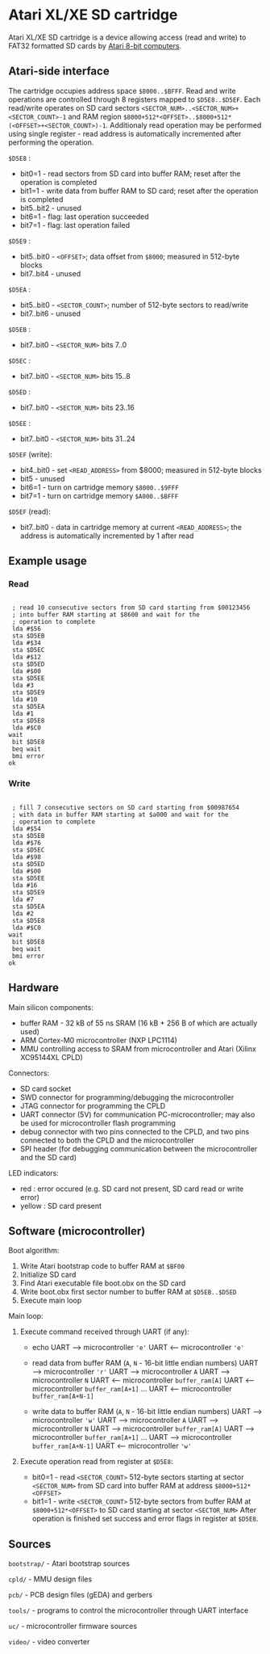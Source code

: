 Atari XL/XE SD cartridge
========================

Atari XL/XE SD cartridge is a device allowing access (read and write) to FAT32 formatted
SD cards by [Atari 8-bit computers](http://en.wikipedia.org/wiki/Atari_8-bit_family).

Atari-side interface
--------------------

The cartridge occupies address space `$8000..$BFFF`. Read and write operations
are controlled through 8 registers mapped to `$D5E8..$D5EF`. Each read/write
operates on SD card sectors `<SECTOR_NUM>..<SECTOR_NUM>+<SECTOR_COUNT>-1` and
RAM region `$8000+512*<OFFSET>..$8000+512*(<OFFSET>+<SECTOR_COUNT>)-1`.
Additionaly read operation may be performed using single register - read address
is automatically incremented after performing the operation.

`$D5E8` :

* bit0=1     - read sectors from SD card into buffer RAM; reset after the operation is completed
* bit1=1     - write data from buffer RAM to SD card; reset after the operation is completed
* bit5..bit2 - unused
* bit6=1     - flag: last operation succeeded
* bit7=1     - flag: last operation failed

`$D5E9` :

* bit5..bit0 - `<OFFSET>`; data offset from `$8000`; measured in 512-byte blocks
* bit7..bit4 - unused

`$D5EA` :

* bit5..bit0 - `<SECTOR_COUNT>`; number of 512-byte sectors to read/write
* bit7..bit6 - unused

`$D5EB` :

* bit7..bit0 - `<SECTOR_NUM>` bits 7..0

`$D5EC` :

* bit7..bit0 - `<SECTOR_NUM>` bits 15..8

`$D5ED` :

* bit7..bit0 - `<SECTOR_NUM>` bits 23..16

`$D5EE` :

* bit7..bit0 - `<SECTOR_NUM>` bits 31..24

`$D5EF` (write):

* bit4..bit0 - set `<READ_ADDRESS>` from $8000; measured in 512-byte blocks
* bit5       - unused
* bit6=1     - turn on cartridge memory `$8000..$9FFF`
* bit7=1     - turn on cartridge memory `$A000..$BFFF`

`$D5EF` (read):
* bit7..bit0 - data in cartridge memory at current `<READ_ADDRESS>`; the
               address is automatically incremented by 1 after read

Example usage
-------------

### Read

<pre><code>
 ; read 10 consecutive sectors from SD card starting from $00123456
 ; into buffer RAM starting at $8600 and wait for the
 ; operation to complete
 lda #$56
 sta $D5EB
 lda #$34
 sta $D5EC
 lda #$12
 sta $D5ED
 lda #$00
 sta $D5EE
 lda #3
 sta $D5E9
 lda #10
 sta $D5EA
 lda #1
 sta $D5E8
 lda #$C0
wait
 bit $D5E8
 beq wait
 bmi error
ok
</code></pre>

### Write

<pre><code>
 ; fill 7 consecutive sectors on SD card starting from $00987654
 ; with data in buffer RAM starting at $a000 and wait for the
 ; operation to complete
 lda #$54
 sta $D5EB
 lda #$76
 sta $D5EC
 lda #$98
 sta $D5ED
 lda #$00
 sta $D5EE
 lda #16
 sta $D5E9
 lda #7
 sta $D5EA
 lda #2
 sta $D5E8
 lda #$C0
wait
 bit $D5E8
 beq wait
 bmi error
ok
</code></pre>

Hardware
--------

Main silicon components:

* buffer RAM - 32 kB of 55 ns SRAM (16 kB + 256 B of which are actually used)
* ARM Cortex-M0 microcontroller (NXP LPC1114)
* MMU controlling access to SRAM from microcontroller and Atari (Xilinx XC95144XL CPLD)

Connectors:

* SD card socket
* SWD connector for programming/debugging the microcontroller
* JTAG connector for programming the CPLD
* UART connector (5V) for communication PC-microcontroller; may also be used for microcontroller flash programming
* debug connector with two pins connected to the CPLD, and two pins connected to both the CPLD and the microcontroller
* SPI header (for debugging communication between the microcontroller and the SD card)

LED indicators:

* red : error occured (e.g. SD card not present, SD card read or write error)
* yellow : SD card present

Software (microcontroller)
--------------------------

Boot algorithm:

1. Write Atari bootstrap code to buffer RAM at `$BF00`
2. Initialize SD card
3. Find Atari executable file boot.obx on the SD card
4. Write boot.obx first sector number to buffer RAM at `$D5EB..$D5ED`
5. Execute main loop

Main loop:

1. Execute command received through UART (if any):
   * echo
     UART --> microcontroller `'e'`
     UART <-- microcontroller `'e'`

   * read data from buffer RAM (`A`, `N` - 16-bit little endian numbers)
     UART --> microcontroller `'r'`
     UART --> microcontroller `A`
     UART --> microcontroller `N`
     UART <-- microcontroller `buffer_ram[A]`
     UART <-- microcontroller `buffer_ram[A+1]`
     ...
     UART <-- microcontroller `buffer_ram[A+N-1]`

   * write data to buffer RAM (`A`, `N` - 16-bit little endian numbers)
     UART --> microcontroller `'w'`
     UART --> microcontroller `A`
     UART --> microcontroller `N`
     UART --> microcontroller `buffer_ram[A]`
     UART --> microcontroller `buffer_ram[A+1]`
     ...
     UART --> microcontroller `buffer_ram[A+N-1]`
     UART <-- microcontroller `'w'`

2. Execute operation read from register at `$D5E8`:
   * bit0=1 - read `<SECTOR_COUNT>` 512-byte sectors starting at sector `<SECTOR_NUM>`
              from SD card into buffer RAM at address `$8000+512*<OFFSET>`
   * bit1=1 - write `<SECTOR_COUNT>` 512-byte sectors from buffer RAM
              at `$8000+512*<OFFSET>` to SD card starting at sector `<SECTOR_NUM>`
   After operation is finished set success and error flags in register at `$D5E8`.

Sources
-------

`bootstrap/` - Atari bootstrap sources

`cpld/`      - MMU design files

`pcb/`       - PCB design files (gEDA) and gerbers

`tools/`     - programs to control the microcontroller through UART interface

`uc/`        - microcontroller firmware sources

`video/`     - video converter
